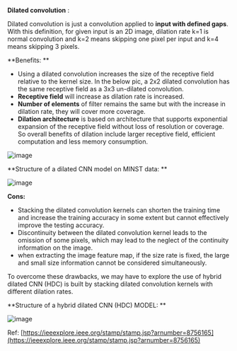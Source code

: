 **Dilated convolution** :

Dilated convolution is just a convolution applied to **input with defined gaps**. With this definition, for given input is an 2D image, dilation rate k=1 is normal convolution and k=2 means skipping one pixel per input and k=4 means skipping 3 pixels.

**Benefits: **

- Using a dilated convolution increases the size of the receptive field relative to the kernel size. In the below pic, a 2x2 dilated convolution has the same receptive field as a 3x3 un-dilated convolution.
- **Receptive field**  will increase as dilation rate is increased.
- **Number of elements**  of filter remains the same but with the increase in dilation rate, they will cover more coverage.
- **Dilation architecture**  is based on architecture that supports exponential expansion of the receptive field without loss of resolution or coverage. So overall benefits of dilation include larger receptive field, efficient computation and less memory consumption.

![image](https://user-images.githubusercontent.com/42609155/122134555-73cc1600-ce5c-11eb-9121-5638d195731a.png)

**Structure of a dilated CNN model on MINST data: **

![image](https://user-images.githubusercontent.com/42609155/122134571-7dee1480-ce5c-11eb-8dfe-d873635bce35.png)

**Cons:**

- Stacking the dilated convolution kernels can shorten the training time and increase the training accuracy in some extent but cannot effectively improve the testing accuracy.
- Discontinuity between the dilated convolution kernel leads to the omission of some pixels, which may lead to the neglect of the continuity information on the image.
- when extracting the image feature map, if the size rate is fixed, the large and small size information cannot be considered simultaneously.

To overcome these drawbacks, we may have to explore the use of hybrid dilated CNN (HDC) is built by stacking dilated convolution kernels with different dilation rates.

**Structure of a hybrid dilated CNN (HDC) MODEL: **

![image](https://user-images.githubusercontent.com/42609155/122134599-8f372100-ce5c-11eb-86a4-cde9f76997c5.png)

Ref: [https://ieeexplore.ieee.org/stamp/stamp.jsp?arnumber=8756165](https://ieeexplore.ieee.org/stamp/stamp.jsp?arnumber=8756165)
